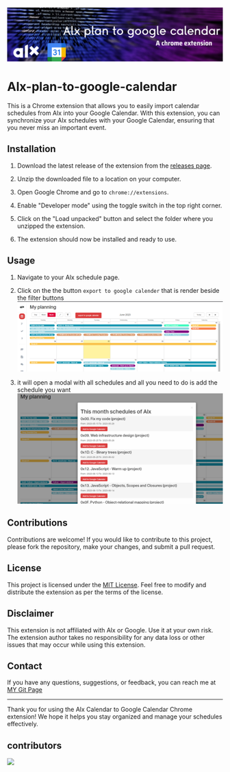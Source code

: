 ![banner](images/banner.png)
# Alx-plan-to-google-calendar
This is a Chrome extension that allows you to easily import calendar schedules from Alx into your Google Calendar. With this extension, you can synchronize your Alx schedules with your Google Calendar, ensuring that you never miss an important event.

## Installation

1. Download the latest release of the extension from the [releases page](https://github.com/MelakuDemeke/Alx-plan-to-google-calendar/releases).

2. Unzip the downloaded file to a location on your computer.

3. Open Google Chrome and go to `chrome://extensions`.

4. Enable "Developer mode" using the toggle switch in the top right corner.

5. Click on the "Load unpacked" button and select the folder where you unzipped the extension.

6. The extension should now be installed and ready to use.

## Usage

1. Navigate to your Alx schedule page.

2. Click on the the button `export to google calender` that is render beside the filter buttons
   ![schedule page](images/mainpage.png)

3. it will open a modal with all schedules and all you need to do is add the schedule you want
   ![list of schedules](images/listoftasks.png)


## Contributions

Contributions are welcome! If you would like to contribute to this project, please fork the repository, make your changes, and submit a pull request.

## License

This project is licensed under the [MIT License](LICENSE). Feel free to modify and distribute the extension as per the terms of the license.

## Disclaimer

This extension is not affiliated with Alx or Google. Use it at your own risk. The extension author takes no responsibility for any data loss or other issues that may occur while using this extension.

## Contact

If you have any questions, suggestions, or feedback, you can reach me at [MY Git Page](https://github.com/MelakuDemeke)

---

Thank you for using the Alx Calendar to Google Calendar Chrome extension! We hope it helps you stay organized and manage your schedules effectively.

## contributors
<a href="https://github.com/MelakuDemeke/Alx-plan-to-google-calendar/graphs/contributors">
  <img src="https://contrib.rocks/image?repo=MelakuDemeke/Alx-plan-to-google-calendar" />
</a>